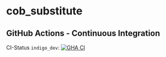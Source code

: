 cob_substitute
===========

## GitHub Actions - Continuous Integration

CI-Status ```indigo_dev```: [![GHA CI](https://github.com/4am-robotics/cob_substitute/actions/workflows/main.yml/badge.svg?branch=indigo_dev)](https://github.com/4am-robotics/cob_substitute/actions/workflows/main.yml?query=branch%3Aindigo_dev)


